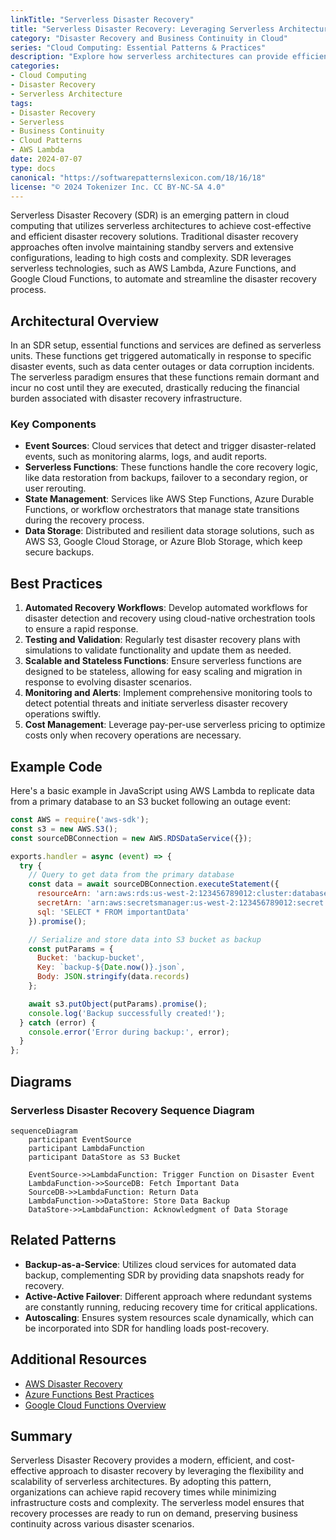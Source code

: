 ```yaml
---
linkTitle: "Serverless Disaster Recovery"
title: "Serverless Disaster Recovery: Leveraging Serverless Architectures for Rapid Recovery"
category: "Disaster Recovery and Business Continuity in Cloud"
series: "Cloud Computing: Essential Patterns & Practices"
description: "Explore how serverless architectures can provide efficient and cost-effective disaster recovery solutions, ensuring rapid business continuity without the traditional overhead of backup servers and complex configurations."
categories:
- Cloud Computing
- Disaster Recovery
- Serverless Architecture
tags:
- Disaster Recovery
- Serverless
- Business Continuity
- Cloud Patterns
- AWS Lambda
date: 2024-07-07
type: docs
canonical: "https://softwarepatternslexicon.com/18/16/18"
license: "© 2024 Tokenizer Inc. CC BY-NC-SA 4.0"
---
```



Serverless Disaster Recovery (SDR) is an emerging pattern in cloud computing that utilizes serverless architectures to achieve cost-effective and efficient disaster recovery solutions. Traditional disaster recovery approaches often involve maintaining standby servers and extensive configurations, leading to high costs and complexity. SDR leverages serverless technologies, such as AWS Lambda, Azure Functions, and Google Cloud Functions, to automate and streamline the disaster recovery process.

## Architectural Overview

In an SDR setup, essential functions and services are defined as serverless units. These functions get triggered automatically in response to specific disaster events, such as data center outages or data corruption incidents. The serverless paradigm ensures that these functions remain dormant and incur no cost until they are executed, drastically reducing the financial burden associated with disaster recovery infrastructure.

### Key Components

- **Event Sources**: Cloud services that detect and trigger disaster-related events, such as monitoring alarms, logs, and audit reports.
- **Serverless Functions**: These functions handle the core recovery logic, like data restoration from backups, failover to a secondary region, or user rerouting.
- **State Management**: Services like AWS Step Functions, Azure Durable Functions, or workflow orchestrators that manage state transitions during the recovery process.
- **Data Storage**: Distributed and resilient data storage solutions, such as AWS S3, Google Cloud Storage, or Azure Blob Storage, which keep secure backups.

## Best Practices

1. **Automated Recovery Workflows**: Develop automated workflows for disaster detection and recovery using cloud-native orchestration tools to ensure a rapid response.
2. **Testing and Validation**: Regularly test disaster recovery plans with simulations to validate functionality and update them as needed.
3. **Scalable and Stateless Functions**: Ensure serverless functions are designed to be stateless, allowing for easy scaling and migration in response to evolving disaster scenarios.
4. **Monitoring and Alerts**: Implement comprehensive monitoring tools to detect potential threats and initiate serverless disaster recovery operations swiftly.
5. **Cost Management**: Leverage pay-per-use serverless pricing to optimize costs only when recovery operations are necessary.

## Example Code

Here's a basic example in JavaScript using AWS Lambda to replicate data from a primary database to an S3 bucket following an outage event:

```javascript
const AWS = require('aws-sdk');
const s3 = new AWS.S3();
const sourceDBConnection = new AWS.RDSDataService({});

exports.handler = async (event) => {
  try {
    // Query to get data from the primary database
    const data = await sourceDBConnection.executeStatement({
      resourceArn: 'arn:aws:rds:us-west-2:123456789012:cluster:database-1',
      secretArn: 'arn:aws:secretsmanager:us-west-2:123456789012:secret:database-password',
      sql: 'SELECT * FROM importantData'
    }).promise();

    // Serialize and store data into S3 bucket as backup
    const putParams = {
      Bucket: 'backup-bucket',
      Key: `backup-${Date.now()}.json`,
      Body: JSON.stringify(data.records)
    };

    await s3.putObject(putParams).promise();
    console.log('Backup successfully created!');
  } catch (error) {
    console.error('Error during backup:', error);
  }
};
```

## Diagrams

### Serverless Disaster Recovery Sequence Diagram

```mermaid
sequenceDiagram
    participant EventSource
    participant LambdaFunction
    participant DataStore as S3 Bucket

    EventSource->>LambdaFunction: Trigger Function on Disaster Event
    LambdaFunction->>SourceDB: Fetch Important Data
    SourceDB->>LambdaFunction: Return Data
    LambdaFunction->>DataStore: Store Data Backup
    DataStore->>LambdaFunction: Acknowledgment of Data Storage
```

## Related Patterns

- **Backup-as-a-Service**: Utilizes cloud services for automated data backup, complementing SDR by providing data snapshots ready for recovery.
- **Active-Active Failover**: Different approach where redundant systems are constantly running, reducing recovery time for critical applications.
- **Autoscaling**: Ensures system resources scale dynamically, which can be incorporated into SDR for handling loads post-recovery.

## Additional Resources

- [AWS Disaster Recovery](https://aws.amazon.com/disaster-recovery/)
- [Azure Functions Best Practices](https://docs.microsoft.com/en-us/azure/azure-functions/functions-best-practices)
- [Google Cloud Functions Overview](https://cloud.google.com/functions/docs)

## Summary

Serverless Disaster Recovery provides a modern, efficient, and cost-effective approach to disaster recovery by leveraging the flexibility and scalability of serverless architectures. By adopting this pattern, organizations can achieve rapid recovery times while minimizing infrastructure costs and complexity. The serverless model ensures that recovery processes are ready to run on demand, preserving business continuity across various disaster scenarios.
